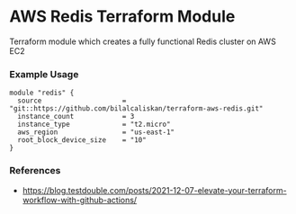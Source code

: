# AWS Redis Terraform Module
Terraform module which creates a fully functional Redis cluster on AWS EC2

### Example Usage
```
module "redis" {
  source                    = "git::https://github.com/bilalcaliskan/terraform-aws-redis.git"
  instance_count            = 3
  instance_type             = "t2.micro"
  aws_region                = "us-east-1"
  root_block_device_size    = "10"
}
```

### References
- https://blog.testdouble.com/posts/2021-12-07-elevate-your-terraform-workflow-with-github-actions/
